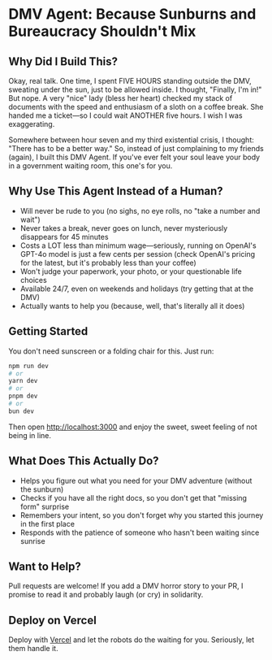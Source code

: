 # DMV Agent: Because Sunburns and Bureaucracy Shouldn't Mix

## Why Did I Build This?

Okay, real talk. One time, I spent FIVE HOURS standing outside the DMV, sweating under the sun, just to be allowed inside. I thought, "Finally, I'm in!" But nope. A very "nice" lady (bless her heart) checked my stack of documents with the speed and enthusiasm of a sloth on a coffee break. She handed me a ticket—so I could wait ANOTHER five hours. I wish I was exaggerating.

Somewhere between hour seven and my third existential crisis, I thought: "There has to be a better way." So, instead of just complaining to my friends (again), I built this DMV Agent. If you've ever felt your soul leave your body in a government waiting room, this one's for you.

## Why Use This Agent Instead of a Human?

- Will never be rude to you (no sighs, no eye rolls, no "take a number and wait")
- Never takes a break, never goes on lunch, never mysteriously disappears for 45 minutes
- Costs a LOT less than minimum wage—seriously, running on OpenAI's GPT-4o model is just a few cents per session (check OpenAI's pricing for the latest, but it's probably less than your coffee)
- Won't judge your paperwork, your photo, or your questionable life choices
- Available 24/7, even on weekends and holidays (try getting that at the DMV)
- Actually wants to help you (because, well, that's literally all it does)

## Getting Started

You don't need sunscreen or a folding chair for this. Just run:

```bash
npm run dev
# or
yarn dev
# or
pnpm dev
# or
bun dev
```

Then open [http://localhost:3000](http://localhost:3000) and enjoy the sweet, sweet feeling of not being in line.

## What Does This Actually Do?

- Helps you figure out what you need for your DMV adventure (without the sunburn)
- Checks if you have all the right docs, so you don't get that "missing form" surprise
- Remembers your intent, so you don't forget why you started this journey in the first place
- Responds with the patience of someone who hasn't been waiting since sunrise

## Want to Help?

Pull requests are welcome! If you add a DMV horror story to your PR, I promise to read it and probably laugh (or cry) in solidarity.

## Deploy on Vercel

Deploy with [Vercel](https://vercel.com/new?utm_medium=default-template&filter=next.js&utm_source=create-next-app&utm_campaign=create-next-app-readme) and let the robots do the waiting for you. Seriously, let them handle it.
